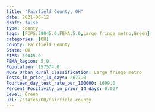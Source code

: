 ```yaml
---
title: "Fairfield County, OH"
date: 2021-06-12
draft: false
type: county
tags: [FIPS:39045.0,FEMA:5.0,Large fringe metro,Green]
categories: [OH]
County: Fairfield County
State: OH
FIPS: 39045.0
FEMA_Region: 5.0
Population: 157574.0
NCHS_Urban_Rural_Classification: Large fringe metro
Tests_in_prior_14_days: 2677.0
Fourteen_day_test_rate_per_100000: 1699.0
Percent_Positivity_in_prior_14_days: 0.027
Level: Green
url: /states/OH/fairfield-county
---
```



